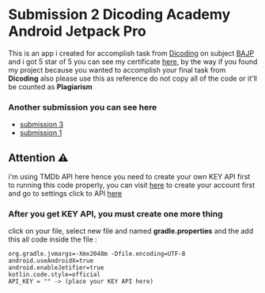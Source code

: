 # Submission 2 Dicoding Academy Android Jetpack Pro
This is an app i created for accomplish task from [Dicoding](https://www.dicoding.com/) on subject [BAJP](https://www.dicoding.com/academies/129) and i got 5 star of 5 you can see my certificate [here](https://www.dicoding.com/certificates/ERZR5V5QOPYV), by the way if you found my project because you wanted to accomplish your final task from **Dicoding** also please use this as reference do not copy all of the code or it'll be counted as **Plagiarism**

### Another submission you can see here 
- [submission 3](https://github.com/isekaiweb/MyMovie/tree/submission_3)
- [submission 1](https://github.com/isekaiweb/MyMovie/tree/submission_1)

## Attention ⚠
i'm using TMDb API here hence you need to create your own KEY API first to running this code properly, you can visit [here](https://www.themoviedb.org/login) to create your account first and go to settings click to API [here](https://www.themoviedb.org/settings/api)

### After you get KEY API, you must create one more thing
click on your file, select new file and named **gradle.properties**
and the add this all code inside the file :
```
org.gradle.jvmargs=-Xmx2048m -Dfile.encoding=UTF-8
android.useAndroidX=true
android.enableJetifier=true
kotlin.code.style=official
API_KEY = "" -> (place your KEY API here)
```